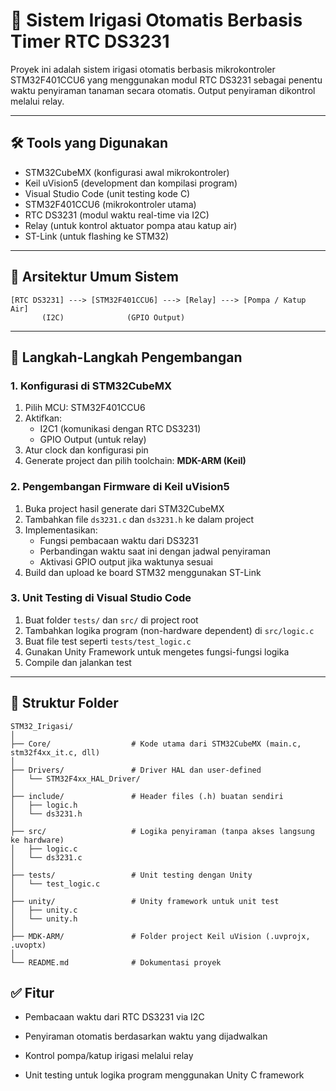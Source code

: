 # 🌱 Sistem Irigasi Otomatis Berbasis Timer RTC DS3231

Proyek ini adalah sistem irigasi otomatis berbasis mikrokontroler STM32F401CCU6 yang menggunakan modul RTC DS3231 sebagai penentu waktu penyiraman tanaman secara otomatis. Output penyiraman dikontrol melalui relay.

---

## 🛠️ Tools yang Digunakan

- STM32CubeMX (konfigurasi awal mikrokontroler)
- Keil uVision5 (development dan kompilasi program)
- Visual Studio Code (unit testing kode C)
- STM32F401CCU6 (mikrokontroler utama)
- RTC DS3231 (modul waktu real-time via I2C)
- Relay (untuk kontrol aktuator pompa atau katup air)
- ST-Link (untuk flashing ke STM32)

---

## 🧱 Arsitektur Umum Sistem

```plaintext
[RTC DS3231] ---> [STM32F401CCU6] ---> [Relay] ---> [Pompa / Katup Air]
       (I2C)              (GPIO Output)

```
---

## 🔧 Langkah-Langkah Pengembangan

### 1. Konfigurasi di STM32CubeMX

1. Pilih MCU: STM32F401CCU6  
2. Aktifkan:
   - I2C1 (komunikasi dengan RTC DS3231)
   - GPIO Output (untuk relay)
3. Atur clock dan konfigurasi pin
4. Generate project dan pilih toolchain: **MDK-ARM (Keil)**

### 2. Pengembangan Firmware di Keil uVision5

1. Buka project hasil generate dari STM32CubeMX  
2. Tambahkan file `ds3231.c` dan `ds3231.h` ke dalam project  
3. Implementasikan:
   - Fungsi pembacaan waktu dari DS3231
   - Perbandingan waktu saat ini dengan jadwal penyiraman
   - Aktivasi GPIO output jika waktunya sesuai  
4. Build dan upload ke board STM32 menggunakan ST-Link

### 3. Unit Testing di Visual Studio Code

1. Buat folder `tests/` dan `src/` di project root  
2. Tambahkan logika program (non-hardware dependent) di `src/logic.c`  
3. Buat file test seperti `tests/test_logic.c`  
4. Gunakan Unity Framework untuk mengetes fungsi-fungsi logika  
5. Compile dan jalankan test

---

## 📁 Struktur Folder

```plaintext
STM32_Irigasi/
│
├── Core/                  # Kode utama dari STM32CubeMX (main.c, stm32f4xx_it.c, dll)
│
├── Drivers/               # Driver HAL dan user-defined
│   └── STM32F4xx_HAL_Driver/
│
├── include/               # Header files (.h) buatan sendiri
│   ├── logic.h
│   └── ds3231.h
│
├── src/                   # Logika penyiraman (tanpa akses langsung ke hardware)
│   ├── logic.c
│   └── ds3231.c
│
├── tests/                 # Unit testing dengan Unity
│   └── test_logic.c
│
├── unity/                 # Unity framework untuk unit test
│   ├── unity.c
│   └── unity.h
│
├── MDK-ARM/               # Folder project Keil uVision (.uvprojx, .uvoptx)
│
└── README.md              # Dokumentasi proyek
```


## ✅ Fitur

- Pembacaan waktu dari RTC DS3231 via I2C

- Penyiraman otomatis berdasarkan waktu yang dijadwalkan

- Kontrol pompa/katup irigasi melalui relay

- Unit testing untuk logika program menggunakan Unity C framework
